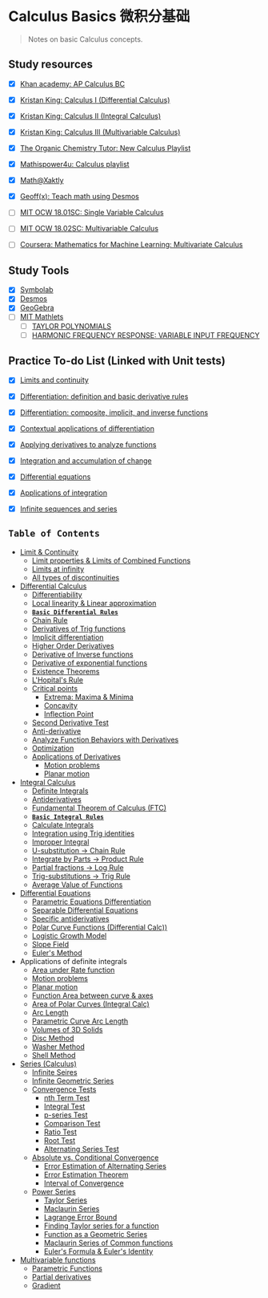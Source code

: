 # Calculus Basics 微积分基础
<!--JEKYLL-FRONT-MATTER(will-jekyll-theme)
---
layout: post
title: 
image: 
description: 
categories:
    - Calculus
    - Math
    - Khan Academy
---
-->

> Notes on basic Calculus concepts.

## Study resources
- [x] [Khan academy: AP Calculus BC](https://www.khanacademy.org/math/ap-calculus-bc)
- [x] [Kristan King: Calculus I (Differential Calculus)](https://www.youtube.com/playlist?list=PLJ8OrXpbC-BOYyyC-Gunxrh-jYnSfsQy0)
- [x] [Kristan King: Calculus II (Integral Calculus)](https://www.youtube.com/playlist?list=PLJ8OrXpbC-BMdeuQfJDVRJ5DPMduSzVow)
- [x] [Kristan King: Calculus III (Multivariable Calculus)](https://www.youtube.com/playlist?list=PLJ8OrXpbC-BMObozItpbiZ8f2pjf3qS9M)
- [x] [The Organic Chemistry Tutor: New Calculus Playlist](https://www.youtube.com/playlist?list=PL0o_zxa4K1BWYThyV4T2Allw6zY0jEumv)
- [x] [Mathispower4u: Calculus playlist](http://www.mathispower4u.com/calculus.php)
- [x] [Math@Xaktly](http://xaktly.com/XMathMain.html)
- [x] [Geoff(x): Teach math using Desmos](https://www.geoffofx.com/)
- [ ] [MIT OCW 18.01SC: Single Variable Calculus](https://ocw.mit.edu/courses/mathematics/18-01sc-single-variable-calculus-fall-2010/index.htm)
- [ ] [MIT OCW 18.02SC: Multivariable Calculus](https://ocw.mit.edu/courses/mathematics/18-02sc-multivariable-calculus-fall-2010/)
- [ ] [Coursera: Mathematics for Machine Learning: Multivariate Calculus](https://www.coursera.org/learn/multivariate-calculus-machine-learning/home/welcome)


## Study Tools
- [x] [Symbolab](https://www.symbolab.com/)
- [x] [Desmos](https://www.desmos.com/calculator)
- [x] [GeoGebra](https://www.geogebra.org/3d?lang=en)
- [ ] [MIT Mathlets](http://mathlets.org/mathlets/)
    - [ ] [TAYLOR POLYNOMIALS](http://mathlets.org/mathlets/taylor-polynomials/)
    - [ ] [HARMONIC FREQUENCY RESPONSE: VARIABLE INPUT FREQUENCY](http://mathlets.org/mathlets/harmonic-frequency-response-i/)

## Practice To-do List (Linked with Unit tests)
- [x] [Limits and continuity](https://www.khanacademy.org/math/ap-calculus-bc/bc-limits-new/modal/test/bc-limits-optional-unit-test)
- [x] [Differentiation: definition and basic derivative rules](https://www.khanacademy.org/math/ap-calculus-bc/bc-differentiation-1-new/modal/test/bc-diff-1-optional-unit-test)
- [x] [Differentiation: composite, implicit, and inverse functions](https://www.khanacademy.org/math/ap-calculus-bc/bc-differentiation-2-new/modal/test/bc-diff-2-optional-unit-test)
- [x] [Contextual applications of differentiation](https://www.khanacademy.org/math/ap-calculus-bc/bc-diff-contextual-applications-new/modal/test/bc-diff-context-optional-unit-test)
- [x] [Applying derivatives to analyze functions](https://www.khanacademy.org/math/ap-calculus-bc/bc-diff-analytical-applications-new/modal/test/bc-5-13-unit-test)
- [x] [Integration and accumulation of change](https://www.khanacademy.org/math/ap-calculus-bc/bc-integration-new/modal/test/bc-integration-optional-unit-test)
- [x] [Differential equations](https://www.khanacademy.org/math/ap-calculus-bc/bc-differential-equations-new/modal/test/bc-7-9-unit-test)
- [x] [Applications of integration](https://www.khanacademy.org/math/ap-calculus-bc/bc-applications-of-integration-new/modal/test/bc-8-14-unit-test)
- [x] [Infinite sequences and series](https://www.khanacademy.org/math/ap-calculus-bc/bc-series-new/modal/test/bc-series-optional-unit-test)


## `Table of Contents`
- [Limit & Continuity](https://github.com/solomonxie/solomonxie.github.io/issues/49#issuecomment-389065252)
    - [Limit properties & Limits of Combined Functions](https://github.com/solomonxie/solomonxie.github.io/issues/49#issuecomment-388416883)
    - [Limits at infinity](https://github.com/solomonxie/solomonxie.github.io/issues/49#issuecomment-389097947)
    - [All types of discontinuities](https://github.com/solomonxie/solomonxie.github.io/issues/49#issuecomment-389112016)
- [Differential Calculus](https://github.com/solomonxie/solomonxie.github.io/issues/49#issuecomment-389389887)
    - [Differentiability](https://github.com/solomonxie/solomonxie.github.io/issues/49#issuecomment-389450771)
    - [Local linearity & Linear approximation](https://github.com/solomonxie/solomonxie.github.io/issues/49#issuecomment-389748831)
    - [**`Basic Differential Rules`**](https://github.com/solomonxie/solomonxie.github.io/issues/49#issuecomment-390102382)
    - [Chain Rule](https://github.com/solomonxie/solomonxie.github.io/issues/49#issuecomment-390151930)
    - [Derivatives of Trig functions](https://github.com/solomonxie/solomonxie.github.io/issues/49#issuecomment-390171964)
    - [Implicit differentiation](https://github.com/solomonxie/solomonxie.github.io/issues/49#issuecomment-390174936)
    - [Higher Order Derivatives](https://github.com/solomonxie/solomonxie.github.io/issues/49#issuecomment-390403740)
    - [Derivative of Inverse functions](https://github.com/solomonxie/solomonxie.github.io/issues/49#issuecomment-390571646)
    - [Derivative of exponential functions](https://github.com/solomonxie/solomonxie.github.io/issues/49#issuecomment-390593003)
    - [Existence Theorems](https://github.com/solomonxie/solomonxie.github.io/issues/49#issuecomment-390951282)
    - [L'Hopital's Rule](https://github.com/solomonxie/solomonxie.github.io/issues/49#issuecomment-391295798)
    - [Critical points](https://github.com/solomonxie/solomonxie.github.io/issues/49#issuecomment-391300278)
        - [Extrema: Maxima & Minima](https://github.com/solomonxie/solomonxie.github.io/issues/49#issuecomment-391968249)
        - [Concavity](https://github.com/solomonxie/solomonxie.github.io/issues/49#issuecomment-391981189)
        - [Inflection Point](https://github.com/solomonxie/solomonxie.github.io/issues/49#issuecomment-391988411)
    - [Second Derivative Test](https://github.com/solomonxie/solomonxie.github.io/issues/49#issuecomment-392000339)
    - [Anti-derivative](https://github.com/solomonxie/solomonxie.github.io/issues/49#issuecomment-392626418)
    - [Analyze Function Behaviors with Derivatives](https://github.com/solomonxie/solomonxie.github.io/issues/49#issuecomment-392679635)
    - [Optimization](https://github.com/solomonxie/solomonxie.github.io/issues/49#issuecomment-392767038)
    - [Applications of Derivatives](https://github.com/solomonxie/solomonxie.github.io/issues/49#issuecomment-392796710)
        - [Motion problems](https://github.com/solomonxie/solomonxie.github.io/issues/49#issuecomment-393474147)
        - [Planar motion](https://github.com/solomonxie/solomonxie.github.io/issues/49#issuecomment-393484574)
- [Integral Calculus](https://github.com/solomonxie/solomonxie.github.io/issues/49#issuecomment-394073989)
    - [Definite Integrals](https://github.com/solomonxie/solomonxie.github.io/issues/49#issuecomment-394263665)
    - [Antiderivatives](https://github.com/solomonxie/solomonxie.github.io/issues/49#issuecomment-394270551)
    - [Fundamental Theorem of Calculus (FTC)](https://github.com/solomonxie/solomonxie.github.io/issues/49#issuecomment-395305706)
    - [**`Basic Integral Rules`**](https://github.com/solomonxie/solomonxie.github.io/issues/49#issuecomment-395356656)
    - [Calculate Integrals](https://github.com/solomonxie/solomonxie.github.io/issues/49#issuecomment-395370129)
    - [Integration using Trig identities](https://github.com/solomonxie/solomonxie.github.io/issues/49#issuecomment-395370247)
    - [Improper Integral](https://github.com/solomonxie/solomonxie.github.io/issues/49#issuecomment-395404568)
    - [U-substitution → Chain Rule](https://github.com/solomonxie/solomonxie.github.io/issues/49#issuecomment-395677669)
    - [Integrate by Parts → Product Rule](https://github.com/solomonxie/solomonxie.github.io/issues/49#issuecomment-395694311)
    - [Partial fractions → Log Rule](https://github.com/solomonxie/solomonxie.github.io/issues/49#issuecomment-395949004)
    - [Trig-substitutions → Trig Rule](https://github.com/solomonxie/solomonxie.github.io/issues/49#issuecomment-395950727)
    - [Average Value of Functions](https://github.com/solomonxie/solomonxie.github.io/issues/49#issuecomment-395952635)
- [Differential Equations](https://github.com/solomonxie/solomonxie.github.io/issues/49#issuecomment-396484900)
    - [Parametric Equations Differentiation](https://github.com/solomonxie/solomonxie.github.io/issues/49#issuecomment-396505172)
    - [Separable Differential Equations](https://github.com/solomonxie/solomonxie.github.io/issues/49#issuecomment-396517400)
    - [Specific antiderivatives](https://github.com/solomonxie/solomonxie.github.io/issues/49#issuecomment-396520824)
    - [Polar Curve Functions (Differential Calc))](https://github.com/solomonxie/solomonxie.github.io/issues/49#issuecomment-396527546)
    - [Logistic Growth Model](https://github.com/solomonxie/solomonxie.github.io/issues/49#issuecomment-396537354)
    - [Slope Field](https://github.com/solomonxie/solomonxie.github.io/issues/49#issuecomment-396852129)
    - [Euler's Method](https://github.com/solomonxie/solomonxie.github.io/issues/49#issuecomment-396852203)
- Applications of definite integrals
    - [Area under Rate function](https://github.com/solomonxie/solomonxie.github.io/issues/49#issuecomment-398313540)
    - [Motion problems](https://github.com/solomonxie/solomonxie.github.io/issues/49#issuecomment-398340530)
    - [Planar motion](https://github.com/solomonxie/solomonxie.github.io/issues/49#issuecomment-398346952)
    - [Function Area between curve & axes](https://github.com/solomonxie/solomonxie.github.io/issues/49#issuecomment-398360666)
    - [Area of Polar Curves (Integral Calc)](https://github.com/solomonxie/solomonxie.github.io/issues/49#issuecomment-398657472)
    - [Arc Length](https://github.com/solomonxie/solomonxie.github.io/issues/49#issuecomment-398693215)
    - [Parametric Curve Arc Length](https://github.com/solomonxie/solomonxie.github.io/issues/49#issuecomment-398698980)
    - [Volumes of 3D Solids](https://github.com/solomonxie/solomonxie.github.io/issues/49#issuecomment-398739105)
    - [Disc Method](https://github.com/solomonxie/solomonxie.github.io/issues/49#issuecomment-399024510)
    - [Washer Method](https://github.com/solomonxie/solomonxie.github.io/issues/49#issuecomment-399040648)
    - [Shell Method](https://github.com/solomonxie/solomonxie.github.io/issues/49#issuecomment-399051413)
- [Series (Calculus)](https://github.com/solomonxie/solomonxie.github.io/issues/49#issuecomment-399637419)
    - [Infinite Seires](https://github.com/solomonxie/solomonxie.github.io/issues/49#issuecomment-399648088)
    - [Infinite Geometric Series](https://github.com/solomonxie/solomonxie.github.io/issues/49#issuecomment-399649974)
    - [Convergence Tests](https://github.com/solomonxie/solomonxie.github.io/issues/49#issuecomment-399657906)
        - [nth Term Test](https://github.com/solomonxie/solomonxie.github.io/issues/49#issuecomment-399662214)
        - [Integral Test](https://github.com/solomonxie/solomonxie.github.io/issues/49#issuecomment-399662247)
        - [p-series Test](https://github.com/solomonxie/solomonxie.github.io/issues/49#issuecomment-399662321)
        - [Comparison Test](https://github.com/solomonxie/solomonxie.github.io/issues/49#issuecomment-399673966)
        - [Ratio Test](https://github.com/solomonxie/solomonxie.github.io/issues/49#issuecomment-399674089)
        - [Root Test](https://github.com/solomonxie/solomonxie.github.io/issues/49#issuecomment-399949602)
        - [Alternating Series Test](https://github.com/solomonxie/solomonxie.github.io/issues/49#issuecomment-400220808)
    - [Absolute vs. Conditional Convergence](https://github.com/solomonxie/solomonxie.github.io/issues/49#issuecomment-400234993)
        - [Error Estimation of Alternating Series](https://github.com/solomonxie/solomonxie.github.io/issues/49#issuecomment-400239322)
        - [Error Estimation Theorem](https://github.com/solomonxie/solomonxie.github.io/issues/49#issuecomment-400584670)
        - [Interval of Convergence](https://github.com/solomonxie/solomonxie.github.io/issues/49#issuecomment-401284580)
    - [Power Series](https://github.com/solomonxie/solomonxie.github.io/issues/49#issuecomment-401305392)
        - [Taylor Series](https://github.com/solomonxie/solomonxie.github.io/issues/49#issuecomment-401713162)
        - [Maclaurin Series](https://github.com/solomonxie/solomonxie.github.io/issues/49#issuecomment-401714233)
        - [Lagrange Error Bound](https://github.com/solomonxie/solomonxie.github.io/issues/49#issuecomment-402061178)
        - [Finding Taylor series for a function](https://github.com/solomonxie/solomonxie.github.io/issues/49#issuecomment-402936936)
        - [Function as a Geometric Series](https://github.com/solomonxie/solomonxie.github.io/issues/49#issuecomment-402940086)
        - [Maclaurin Series of Common functions](https://github.com/solomonxie/solomonxie.github.io/issues/49#issuecomment-402940122)
        - [Euler's Formula & Euler's Identity](https://github.com/solomonxie/solomonxie.github.io/issues/49#issuecomment-402953466)
- [Multivariable functions](https://github.com/solomonxie/solomonxie.github.io/issues/49#issuecomment-408792974)
    - [Parametric Functions](https://github.com/solomonxie/solomonxie.github.io/issues/49#issuecomment-408793195)
    - [Partial derivatives](https://github.com/solomonxie/solomonxie.github.io/issues/49#issuecomment-408796701)
    - [Gradient](https://github.com/solomonxie/solomonxie.github.io/issues/49#issuecomment-408796819)


